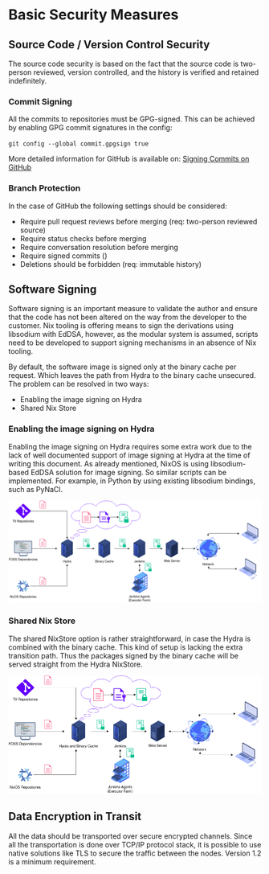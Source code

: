 # Basic Security Measures

## Source Code / Version Control Security

The source code security is based on the fact that the source code is two-person reviewed, version controlled, and the history is verified and retained indefinitely.

### Commit Signing
All the commits to repositories must be GPG-signed. This can be achieved by enabling GPG commit signatures in the config:

`git config --global commit.gpgsign true`

More detailed information for GitHub is available on: [Signing Commits on GitHub](https://docs.github.com/en/authentication/managing-commit-signature-verification/signing-commits "Signing Commits on GitHub") 

### Branch Protection
In the case of GitHub the following settings should be considered:

  + Require pull request reviews before merging (req: two-person reviewed source)
  + Require status checks before merging
  + Require conversation resolution before merging
  + Require signed commits ()
  + Deletions should be forbidden (req: immutable history)

## Software Signing

Software signing is an important measure to validate the author and ensure that the code has not been altered on the way from the developer to the customer. Nix tooling is offering means to sign the derivations using libsodium with EdDSA, however, as the modular system is assumed, scripts need to be developed to support signing mechanisms in an absence of Nix tooling.

By default, the software image is signed only at the binary cache per request. Which leaves the path from Hydra to the binary cache unsecured. The problem can be resolved in two ways:

  + Enabling the image signing on Hydra
  + Shared Nix Store

### Enabling the image signing on Hydra

Enabling the image signing on Hydra requires some extra work due to the lack of well documented support of image signing at Hydra at the time of writing this document. As already mentioned, NixOS is using libsodium-based EdDSA solution for image signing. So similar scripts can be implemented. For example, in Python by using existing libsodium bindings, such as PyNaCl.

![Image Signing on Hydra](../img/threat_processing_2serv.drawio.png "Enabling The Image Signing On Hydra")

### Shared Nix Store

The shared NixStore option is rather straightforward, in case the Hydra is combined with the binary cache. This kind of setup is lacking the extra transition path. Thus the packages signed by the binary cache will be served straight from the Hydra NixStore.

![Shared NixStore](../img/threat_processing_1serv.drawio.png "Shared NixStore")

## Data Encryption in Transit

All the data should be transported over secure encrypted channels. Since all the transportation is done over TCP/IP protocol stack, it is possible to use native solutions like TLS to secure the traffic between the nodes. Version 1.2 is a minimum requirement.
